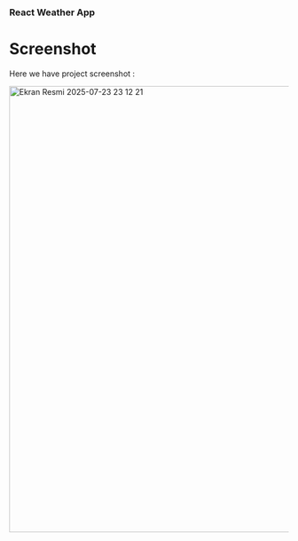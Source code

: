 ### React Weather App

# Screenshot
Here we have project screenshot :

<img width="737" height="805" alt="Ekran Resmi 2025-07-23 23 12 21" src="https://github.com/user-attachments/assets/867beae4-a26d-4ea5-8009-01b46bc3a026" />
